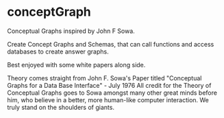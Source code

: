 # conceptGraph

Conceptual Graphs inspired by John F Sowa.

Create Concept Graphs and Schemas, that can call functions and access databases
to create answer graphs.

Best enjoyed with some white papers along side.

Theory comes straight from John F. Sowa's Paper titled
 "Conceptual Graphs for a Data Base Interface" - July 1976
 All credit for the Theory of Conceptual Graphs goes to Sowa amongst many
 other great minds before him, who believe in a better, more human-like
 computer interaction. We truly stand on the shoulders of giants.
